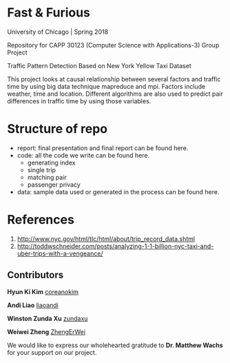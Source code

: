 # Fast & Furious

University of Chicago | Spring 2018

Repository for CAPP 30123 (Computer Science with Applications-3) Group Project

Traffic Pattern Detection Based on New York Yellow Taxi Dataset

This project looks at causal relationship between several factors and traffic time by using big data technique mapreduce and mpi. Factors include weather, time and location. Different algorithms are also used to predict pair differences in traffic time by using those variables.

# Structure of repo
- report: final presentation and final report can be found here.
- code: all the code we write can be found here.
  - generating index
  - single trip
  - matching pair
  - passenger privacy  
- data: sample data used or generated in the process can be found here.


# References
1. http://www.nyc.gov/html/tlc/html/about/trip_record_data.shtml
2. http://toddwschneider.com/posts/analyzing-1-1-billion-nyc-taxi-and-uber-trips-with-a-vengeance/


## Contributors
**Hyun Ki Kim** [coreanokim](https://github.com/coreanokim)

**Andi Liao** [liaoandi](https://github.com/liaoandi)

**Winston Zunda Xu** [zundaxu](https://github.com/zundaxu)

**Weiwei Zheng** [ZhengErWei](https://github.com/ZhengErWei)

We would like to express our wholehearted gratitude to **Dr. Matthew Wachs** for 
your support on our project.
